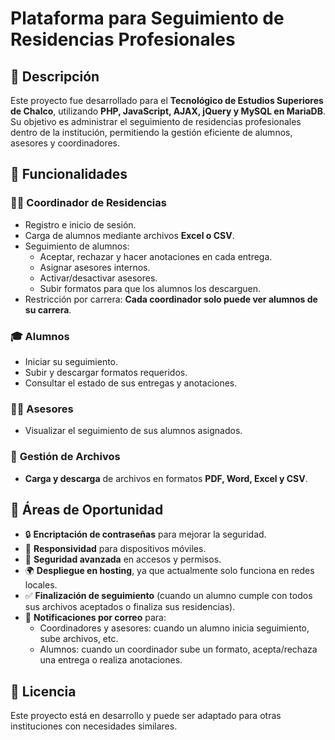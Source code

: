 # Plataforma para Seguimiento de Residencias Profesionales

## 📌 Descripción
Este proyecto fue desarrollado para el **Tecnológico de Estudios Superiores de Chalco**, utilizando **PHP, JavaScript, AJAX, jQuery y MySQL en MariaDB**. Su objetivo es administrar el seguimiento de residencias profesionales dentro de la institución, permitiendo la gestión eficiente de alumnos, asesores y coordinadores.

## 🚀 Funcionalidades

### 👨‍💼 **Coordinador de Residencias**
- Registro e inicio de sesión.
- Carga de alumnos mediante archivos **Excel o CSV**.
- Seguimiento de alumnos:
  - Aceptar, rechazar y hacer anotaciones en cada entrega.
  - Asignar asesores internos.
  - Activar/desactivar asesores.
  - Subir formatos para que los alumnos los descarguen.
- Restricción por carrera: **Cada coordinador solo puede ver alumnos de su carrera**.

### 🎓 **Alumnos**
- Iniciar su seguimiento.
- Subir y descargar formatos requeridos.
- Consultar el estado de sus entregas y anotaciones.

### 👨‍🏫 **Asesores**
- Visualizar el seguimiento de sus alumnos asignados.

### 📂 **Gestión de Archivos**
- **Carga y descarga** de archivos en formatos **PDF, Word, Excel y CSV**.

## 🔧 Áreas de Oportunidad
- 🔒 **Encriptación de contraseñas** para mejorar la seguridad.
- 📱 **Responsividad** para dispositivos móviles.
- 🔐 **Seguridad avanzada** en accesos y permisos.
- 🌍 **Despliegue en hosting**, ya que actualmente solo funciona en redes locales.
- ✅ **Finalización de seguimiento** (cuando un alumno cumple con todos sus archivos aceptados o finaliza sus residencias).
- 📩 **Notificaciones por correo** para:
  - Coordinadores y asesores: cuando un alumno inicia seguimiento, sube archivos, etc.
  - Alumnos: cuando un coordinador sube un formato, acepta/rechaza una entrega o realiza anotaciones.

## 📜 Licencia
Este proyecto está en desarrollo y puede ser adaptado para otras instituciones con necesidades similares.
